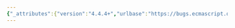 ```yaml
---
{"_attributes":{"version":"4.4.4+","urlbase":"https://bugs.ecmascript.org/","maintainer":"dherman@mozilla.com"},"bug":{"bug_id":832,"creation_ts":"2012-10-26 17:13:00 -0700","short_desc":"Typo: \" Table 2827.\" => \" Table 28.\"","delta_ts":"2012-11-23 09:45:55 -0800","product":"Draft for 6th Edition","component":"editorial issue","version":"Rev 11: October 26, 2012 Draft","rep_platform":"All","op_sys":"All","bug_status":"RESOLVED","resolution":"FIXED","priority":"Normal","bug_severity":"enhancement","everconfirmed":true,"reporter":{"uid":"waldron.rick","name":"Rick Waldron"},"assigned_to":{"uid":"allen","name":"Allen Wirfs-Brock"},"long_desc":[{"commentid":2213,"comment_count":0,"who":{"uid":"waldron.rick","name":"Rick Waldron"},"bug_when":"2012-10-26 17:13:39 -0700"},{"commentid":2291,"comment_count":1,"who":{"uid":"allen","name":"Allen Wirfs-Brock"},"bug_when":"2012-10-29 16:54:10 -0700","thetext":"corrected in rev 12 editor's draft\n\nauto updating of table references ha strange interactions with Word change tracking..."},{"commentid":2700,"comment_count":2,"who":{"uid":"allen","name":"Allen Wirfs-Brock"},"bug_when":"2012-11-23 09:45:55 -0800","thetext":"corrected in rev 12, Nov. 22, 2012 draft"}]}}
---
```

